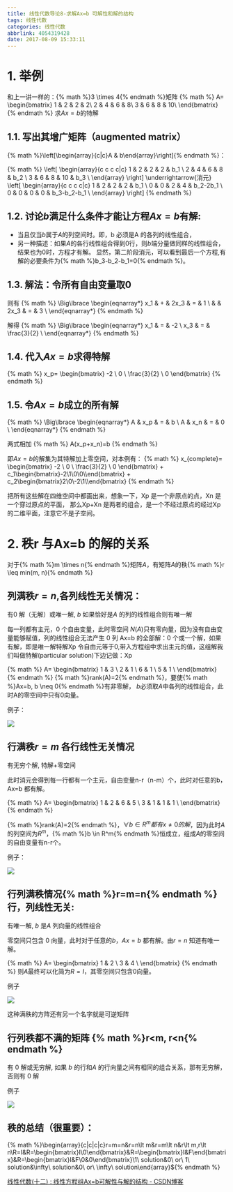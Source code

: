 ```yaml
---
title: 线性代数导论8-求解Ax=b 可解性和解的结构
tags: 线性代数
categories: 线性代数
abbrlink: 4054319428
date: 2017-08-09 15:33:11
---
```


<!-- toc -->
<!-- more -->
# 1. 举例

和上一讲一样的：{% math %}3 \times 4{% endmath %}矩阵
{% math %}
A=
\begin{bmatrix}
1 & 2 & 2 & 2\\
2 & 4 & 6 & 8\\
3 & 6 & 8 & 10\\
\end{bmatrix}
{% endmath %}
求$Ax=b$的特解

## 1.1. 写出其增广矩阵（augmented matrix）
{% math %}\left[\begin{array}{c|c}A & b\end{array}\right]{% endmath %}：

{% math %}
\left[
\begin{array}{c c c c|c}
1 & 2 & 2 & 2 & b_1 \\
2 & 4 & 6 & 8 & b_2 \\
3 & 6 & 8 & 10 & b_3 \\
\end{array}
\right]
\underrightarrow{消元}
\left[
\begin{array}{c c c c|c}
1 & 2 & 2 & 2 & b_1 \\
0 & 0 & 2 & 4 & b_2-2b_1 \\
0 & 0 & 0 & 0 & b_3-b_2-b_1 \\
\end{array}
\right]
{% endmath %}

## 1.2. 讨论$b$满足什么条件才能让方程$Ax=b$有解:
- 当且仅当$b$属于$A$的列空间时。即，b 必须是A 的各列的线性组合，
- 另一种描述：如果$A$的各行线性组合得到$0$行，则$b$端分量做同样的线性组合，结果也为$0$时，方程才有解。
显然，第二阶段消元，可以看到最后一个方程,有解的必要条件为{% math %}b_3-b_2-b_1=0{% endmath %}。

## 1.3. 解法：令所有自由变量取$0$
则有
{% math %}
\Big\lbrace
\begin{eqnarray*}
x_1 & + & 2x_3 & = & 1 \\
    &   & 2x_3 & = & 3 \\
\end{eqnarray*}
{% endmath %}

解得
{% math %}
\Big\lbrace
\begin{eqnarray*}
x_1 & = & -2 \\
x_3 & = & \frac{3}{2} \\
\end{eqnarray*}
{% endmath %}

## 1.4. 代入$Ax=b$求得特解

{% math %}
x_p=
\begin{bmatrix}
-2 \\ 0 \\ \frac{3}{2} \\ 0
\end{bmatrix}
{% endmath %}

## 1.5. 令$Ax=b$成立的所有解

{% math %}
\Big\lbrace
\begin{eqnarray*}
A & x_p & = & b \\
A & x_n & = & 0 \\
\end{eqnarray*}
{% endmath %}

两式相加
{% math %}
A(x_p+x_n)=b
{% endmath %}

即$Ax=b$的解集为其特解加上零空间，对本例有：
{% math %}
x_{complete}=
\begin{bmatrix}
-2 \\ 0 \\ \frac{3}{2} \\ 0
\end{bmatrix}
+
c_1\begin{bmatrix}-2\\1\\0\\0\\\end{bmatrix}
+
c_2\begin{bmatrix}2\\0\\-2\\1\\\end{bmatrix}
{% endmath %}

把所有这些解在四维空间中都画出来，想象一下，Xp 是一个非原点的点，Xn 是一个穿过原点的平面，
那么Xp+Xn 是两者的组合，是一个不经过原点的经过Xp 的二维平面，注意它不是子空间。

# 2. 秩r 与Ax=b 的解的关系

对于{% math %}m \times n{% endmath %}矩阵$A$，有矩阵$A$的秩{% math %}r \leq min(m, n){% endmath %}

## 列满秩$r=n$,各列线性无关情况：

有$0$ 解（无解）或唯一解,  $b$ 如果恰好是$A$ 的列的线性组合则有唯一解

每一列都有主元，0 个自由变量，此时零空间 $N(A)$只有零向量，因为没有自由变量能够赋值，列的线性组合无法产生 $0$ 列
Ax=b 的全部解：0 个或一个解，如果有解，即是唯一解特解Xp
令自由元等于0,带入方程组中求出主元的值，这组解我们叫做特解(particular solution)下边记做：Xp

{% math %}
A=
\begin{bmatrix}
1 & 3 \\
2 & 1 \\
6 & 1 \\
5 & 1 \\
\end{bmatrix}
{% endmath %}
{% math %}rank(A)=2{% endmath %}，要使{% math %}Ax=b, b \neq 0{% endmath %}有非零解，
$b$必须取$A$中各列的线性组合，此时A的零空间中只有$0$向量。

例子：

![](4054319428_rn.png)


## 行满秩$r=m$ 各行线性无关情况
有无穷个解, 特解+零空间

此时消元会得到每一行都有一个主元，自由变量n-r（n-m）个，此时对任意的b，Ax=b 都有解。

{% math %}
A=
\begin{bmatrix}
1 & 2 & 6 & 5 \\
3 & 1 & 1 & 1 \\
\end{bmatrix}
{% endmath %}

{% math %}rank(A)=2{% endmath %}，$\forall b \in R^m都有x \neq 0的解$，因为此时$A$的列空间为$R^m$，{% math %}b \in R^m{% endmath %}恒成立，组成$A$的零空间的自由变量有n-r个。

例子：

![](4054319428_rm.png)

## 行列满秩情况{% math %}r=m=n{% endmath %} 行，列线性无关:

有唯一解, $b$ 是$A$ 列向量的线性组合

零空间只包含 $0$ 向量，此时对于任意的$b$，$Ax=b$ 都有解。由$r=n$ 知道有唯一解。

{% math %}
A=
\begin{bmatrix}
1 & 2 \\
3 & 4 \\
\end{bmatrix}
{% endmath %}
则$A$最终可以化简为$R=I$，其零空间只包含$0$向量。

例子

 ![](4054319428_rmn.png)

这种满秩的方阵还有另一个名字就是可逆矩阵

## 行列秩都不满的矩阵 {% math %}r<m, r<n{% endmath %}

 有 $0$ 解或无穷解,  如果 $b$ 的行和$A$ 的行向量之间有相同的组合关系，那有无穷解，否则有 $0$ 解

例子

![](4054319428_r0mn.png)

## 秩的总结（很重要）：

{% math %}\begin{array}{c|c|c|c}r=m=n&r=n\lt m&r=m\lt n&r\lt m,r\lt n\\R=I&R=\begin{bmatrix}I\\0\end{bmatrix}&R=\begin{bmatrix}I&F\end{bmatrix}&R=\begin{bmatrix}I&F\\0&0\end{bmatrix}\\1\ solution&0\ or\ 1\ solution&\infty\ solution&0\ or\ \infty\ solution\end{array}${% endmath %}


[线性代数(十二) : 线性方程组Ax=b可解性与解的结构 - CSDN博客](http://blog.csdn.net/mathmetics/article/details/9312639)